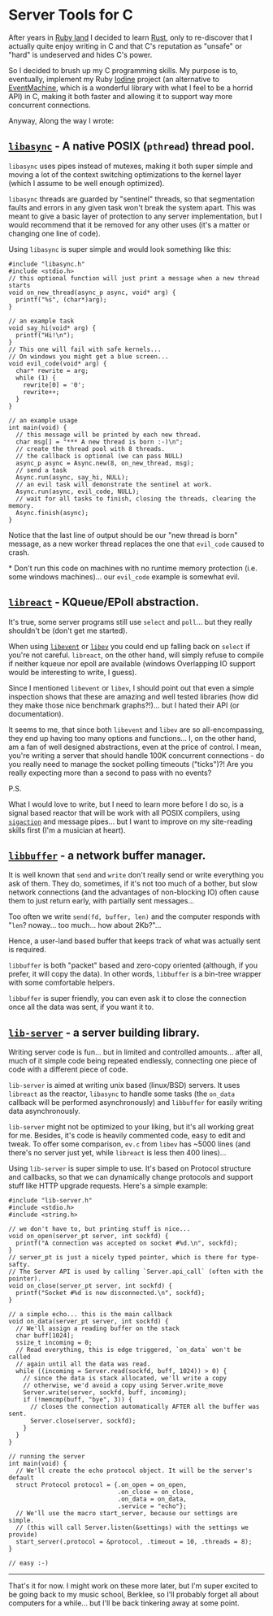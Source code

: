 # Server Tools for C

After years in [Ruby land](https://www.ruby-lang.org/en/) I decided to learn [Rust](https://www.rust-lang.org), only to re-discover that I actually quite enjoy writing in C and that C's reputation as "unsafe" or "hard" is undeserved and hides C's power.

So I decided to brush up my C programming skills. My purpose is to, eventually, implement my Ruby [Iodine](https://github.com/boazsegev/iodine) project (an alternative to [EventMachine](https://github.com/eventmachine/eventmachine), which is a wonderful library with what I feel to be a horrid API) in C, making it both faster and allowing it to support way more concurrent connections.

Anyway, Along the way I wrote:

## [`libasync`](/lib/libasync.h) - A native POSIX (`pthread`) thread pool.

 `libasync` uses pipes instead of mutexes, making it both super simple and moving a lot of the context switching optimizations to the kernel layer (which I assume to be well enough optimized).

 `libasync` threads are guarded by "sentinel" threads, so that segmentation faults and errors in any given task won't break the system apart. This was meant to give a basic layer of protection to any server implementation, but I would recommend that it be removed for any other uses (it's a matter or changing one line of code).

 Using `libasync` is super simple and would look something like this:

 ```
 #include "libasync.h"
 #include <stdio.h>
 // this optional function will just print a message when a new thread starts
 void on_new_thread(async_p async, void* arg) {
   printf("%s", (char*)arg);
 }

 // an example task
 void say_hi(void* arg) {
   printf("Hi!\n");
 }
 // This one will fail with safe kernels...
 // On windows you might get a blue screen...
 void evil_code(void* arg) {
   char* rewrite = arg;
   while (1) {
     rewrite[0] = '0';
     rewrite++;
   }
 }

 // an example usage
 int main(void) {
   // this message will be printed by each new thread.
   char msg[] = "*** A new thread is born :-)\n";
   // create the thread pool with 8 threads.
   // the callback is optional (we can pass NULL)
   async_p async = Async.new(8, on_new_thread, msg);
   // send a task
   Async.run(async, say_hi, NULL);
   // an evil task will demonstrate the sentinel at work.
   Async.run(async, evil_code, NULL);
   // wait for all tasks to finish, closing the threads, clearing the memory.
   Async.finish(async);
 }
 ```

 Notice that the last line of output should be our "new thread is born" message, as a new worker thread replaces the one that `evil_code` caused to crash.

 \* Don't run this code on machines with no runtime memory protection (i.e. some windows machines)... our `evil_code` example is somewhat evil.

## [`libreact`](/lib/libreact.h) - KQueue/EPoll abstraction.

It's true, some server programs still use `select` and `poll`... but they really shouldn't be (don't get me started).

When using [`libevent`](http://libevent.org) or [`libev`](http://software.schmorp.de/pkg/libev.html) you could end up falling back on `select` if you're not careful. `libreact`, on the other hand, will simply refuse to compile if neither kqueue nor epoll are available (windows Overlapping IO support would be interesting to write, I guess).

Since I mentioned `libevent` or `libev`, I should point out that even a simple inspection shows that these are amazing and well tested libraries (how did they make those nice benchmark graphs?!)... but I hated their API (or documentation).

It seems to me, that since both `libevent` and `libev` are so all-encompassing, they end up having too many options and functions... I, on the other hand, am a fan of well designed abstractions, even at the price of control. I mean, you're writing a server that should handle 100K concurrent connections - do you really need to manage the socket polling timeouts ("ticks")?! Are you really expecting more than a second to pass with no events?

P.S.

What I would love to write, but I need to learn more before I do so, is a signal based reactor that will be work with all POSIX compilers, using [`sigaction`](http://www.gnu.org/software/libc/manual/html_node/Signal-Actions.html#Signal-Actions) and message pipes... but I want to improve on my site-reading skills first (I'm a musician at heart).

## [`libbuffer`](/lib/libbuffer.h) - a network buffer manager.

It is well known that `send` and `write` don't really send or write everything you ask of them. They do, sometimes, if it's not too much of a bother, but slow network connections (and the advantages of non-blocking IO) often cause them to just return early, with partially sent messages...

Too often we write `send(fd, buffer, len)` and the computer responds with "`len`? noway... too much... how about 2Kb?"...

Hence, a user-land based buffer that keeps track of what was actually sent is required.

`libbuffer` is both "packet" based and zero-copy oriented (although, if you prefer, it will copy the data). In other words, `libbuffer` is a bin-tree wrapper with some comfortable helpers.

`libbuffer` is super friendly, you can even ask it to close the connection once all the data was sent, if you want it to.

## [`lib-server`](/lib/lib-server.h) - a server building library.

Writing server code is fun... but in limited and controlled amounts... after all, much of it simple code being repeated endlessly, connecting one piece of code with a different piece of code.

`lib-server` is aimed at writing unix based (linux/BSD) servers. It uses `libreact` as the reactor, `libasync` to handle some tasks (the `on_data` callback will be performed asynchronously) and `libbuffer` for easily writing data asynchronously.

`lib-server` might not be optimized to your liking, but it's all working great for me. Besides, it's code is heavily commented code, easy to edit and tweak. To offer some comparison, `ev.c` from `libev` has ~5000 lines (and there's no server just yet, while `libreact` is less then 400 lines)...

Using `lib-server` is super simple to use. It's based on Protocol structure and callbacks, so that we can dynamically change protocols and support stuff like HTTP upgrade requests. Here's a simple example:

```
#include "lib-server.h"
#include <stdio.h>
#include <string.h>

// we don't have to, but printing stuff is nice...
void on_open(server_pt server, int sockfd) {
  printf("A connection was accepted on socket #%d.\n", sockfd);
}
// server_pt is just a nicely typed pointer, which is there for type-safty.
// The Server API is used by calling `Server.api_call` (often with the pointer).
void on_close(server_pt server, int sockfd) {
  printf("Socket #%d is now disconnected.\n", sockfd);
}

// a simple echo... this is the main callback
void on_data(server_pt server, int sockfd) {
  // We'll assign a reading buffer on the stack
  char buff[1024];
  ssize_t incoming = 0;
  // Read everything, this is edge triggered, `on_data` won't be called
  // again until all the data was read.
  while ((incoming = Server.read(sockfd, buff, 1024)) > 0) {
    // since the data is stack allocated, we'll write a copy
    // otherwise, we'd avoid a copy using Server.write_move
    Server.write(server, sockfd, buff, incoming);
    if (!memcmp(buff, "bye", 3)) {
      // closes the connection automatically AFTER all the buffer was sent.
      Server.close(server, sockfd);
    }
  }
}

// running the server
int main(void) {
  // We'll create the echo protocol object. It will be the server's default
  struct Protocol protocol = {.on_open = on_open,
                              .on_close = on_close,
                              .on_data = on_data,
                              .service = "echo"};
  // We'll use the macro start_server, because our settings are simple.
  // (this will call Server.listen(&settings) with the settings we provide)
  start_server(.protocol = &protocol, .timeout = 10, .threads = 8);
}

// easy :-)
```

---

That's it for now. I might work on these more later, but I'm super excited to be going back to my music school, Berklee, so I'll probably forget all about computers for a while... but I'll be back tinkering away at some point.
